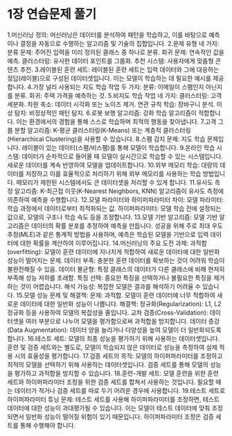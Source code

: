 # 1장 연습문제 풀기

1.머신러닝 정의: 머신러닝은 데이터를 분석하여 패턴을 학습하고, 이를 바탕으로 예측이나 결정을 자동으로 수행하는 알고리즘 및 기술의 집합입니다.
2.문제 유형 네 가지:
분류 문제: 주어진 입력을 미리 정의된 클래스 중 하나로 분류.
회귀 문제: 연속적인 값을 예측.
클러스터링: 유사한 데이터 포인트를 그룹화.
추천 시스템: 사용자에게 맞춤형 콘텐츠 추천.
3.레이블된 훈련 세트: 레이블된 훈련 세트는 입력 데이터와 그에 대응하는 정답(레이블)으로 구성된 데이터셋입니다. 이는 모델이 학습하는 데 필요한 예시를 제공합니다.
4.가장 널리 사용되는 지도 학습 작업 두 가지:
분류: 이메일이 스팸인지 아닌지를 분류.
회귀: 주택 가격을 예측하는 것.
5.비지도 학습 작업 네 가지:
클러스터링: 고객 세분화.
차원 축소: 데이터 시각화 또는 노이즈 제거.
연관 규칙 학습: 장바구니 분석.
이상 탐지: 비정상적인 패턴 탐지.
6.로봇 보행 알고리즘: 강화 학습 알고리즘이 적합합니다. 이는 환경에서의 경험을 통해 스스로 학습하며 최적의 행동을 찾아냅니다.
7.고객 그룹 분할 알고리즘: K-평균 클러스터링(K-Means) 또는 계층적 클러스터링(Hierarchical Clustering)을 사용할 수 있습니다.
8.스팸 감지 문제: 지도 학습 문제입니다. 레이블이 있는 데이터(스팸/비스팸)를 통해 모델이 학습합니다.
9.온라인 학습 시스템: 데이터가 순차적으로 들어올 때 모델이 실시간으로 학습할 수 있는 시스템입니다. 새로운 데이터를 계속 반영하여 모델을 업데이트합니다.
10.외부 메모리 학습: 대량의 데이터를 저장하고 이를 효율적으로 처리하기 위해 외부 메모리를 사용하는 학습 방법입니다. 메모리가 제한된 시스템에서도 큰 데이터셋을 처리할 수 있게 합니다.
11.유사도 측정 알고리즘: K-최근접 이웃(K-Nearest Neighbors, KNN) 알고리즘이 유사도 측정에 의존하여 예측을 수행합니다.
12.모델 파라미터와 하이퍼파라미터 차이:
모델 파라미터: 학습 과정에서 데이터로부터 최적화되는 값.
하이퍼파라미터: 모델 학습 전에 설정되는 값으로, 모델의 구조나 학습 속도 등을 조정합니다.
13.모델 기반 알고리즘: 모델 기반 알고리즘은 데이터의 확률 분포를 추정하여 예측을 만듭니다. 성공을 위해 주로 최대 우도 추정(MLE)과 같은 통계적 방법을 사용하며, 예측은 학습된 모델을 기반으로 입력 데이터에 대한 확률을 계산하여 이루어집니다.
14.머신러닝의 주요 도전 과제:
과적합(overfitting): 모델이 훈련 데이터에 지나치게 적합하여 새로운 데이터에 대한 일반화 성능이 떨어지는 문제.
데이터 부족: 충분한 훈련 데이터를 확보하는 것이 어려워 학습이 불완전해질 수 있음.
데이터 불균형: 특정 클래스의 데이터가 다른 클래스에 비해 현저히 부족해 성능 저하를 초래함.
특징 선택: 중요한 특징을 선택하거나 불필요한 특징을 제거하는 것이 어렵습니다.
해석 가능성: 복잡한 모델은 결과를 해석하기 어려울 수 있습니다.
15.모델 성능 문제 및 해결책:
문제: 과적합. 모델이 훈련 데이터에 너무 적합하여 새로운 데이터에 대한 일반화 성능이 나쁩니다.
해결책:
정규화(Regularization): L1, L2 정규화 등을 사용하여 모델의 복잡성을 줄입니다.
교차 검증(Cross-Validation): 데이터셋을 여러 부분으로 나누어 모델을 평가함으로써 과적합을 방지합니다.
데이터 증강(Data Augmentation): 데이터 양을 늘리거나 다양성을 높여 모델이 더 일반화되도록 합니다.
16.테스트 세트: 모델의 최종 성능을 평가하기 위해 사용하는 데이터셋입니다. 훈련 및 검증 세트와는 별도로, 모델이 학습되지 않은 데이터로 성능을 측정하여 실제 적용 시의 효율성을 평가합니다.
17.검증 세트의 목적: 모델의 하이퍼파라미터를 조정하고 최적의 모델을 선택하기 위해 사용하는 데이터셋입니다. 검증 세트를 통해 모델의 성능을 평가하고 과적합을 방지할 수 있습니다.
18.훈련-개발 세트: 모델 훈련을 위한 훈련 세트와 하이퍼파라미터 조정을 위한 검증 세트를 합쳐서 사용하는 것입니다. 필요할 때는 데이터가 적거나 검증 세트를 따로 두기 어려운 경우에 사용합니다.
19.테스트 세트로 하이퍼파라미터 튜닝 문제: 테스트 세트를 사용해 하이퍼파라미터를 조정하면, 테스트 데이터에 대한 성능이 과대평가될 수 있습니다. 이는 모델이 테스트 데이터에 맞춰 조정되면서 일반화 성능이 떨어질 위험이 있기 때문입니다. 하이퍼파라미터 조정은 검증 세트를 통해 수행해야 합니다.
